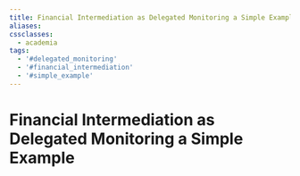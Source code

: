 ```yaml
---
title: Financial Intermediation as Delegated Monitoring a Simple Example
aliases:
cssclasses:
  - academia
tags:
  - '#delegated_monitoring'
  - '#financial_intermediation'
  - '#simple_example'
---
```

# Financial Intermediation as Delegated Monitoring a Simple Example
